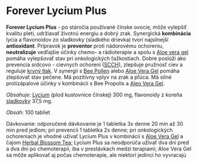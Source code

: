 Forever Lycium Plus
===================

**Forever Lycium Plus** - po stáročia používané čínske ovocie, môže vylepšiť
kvalitu pleti, udržiavať životnú energiu a dobrý zrak. Synergická **kombinácia**
lycia a flavonoidov zo sladkovky (sladkého drievka) tvorí najsilnejší
**antioxidant**. Prípravok je **preventor** proti nádorovému ochoreniu,
**neutralizuje** vedľajšie účinky chemo- a rádioterapie a spolu s [Aloe vera
gel](/pripravky-pre-zdravu-vyzivu-flp/aloe-vera-gel) pomáha vylepšovať stav pri
onkologických ťažkostiach. Dobre poslúži ako prevencia srdcovo - cievnych
ochorení ([SCCH](/diagnozy/scch)), zlepšuje pružnosť ciev a reguluje [krvný
tlak](/diagnozy/vysoky-krvny-tlak). V synergii s [Bee
Pollen](/pripravky-pre-zdravu-vyzivu-flp/forever-bee-pollen) alebo [Aloe Vera
Gel](/pripravky-pre-zdravu-vyzivu-flp/aloe-vera-gel) pomáha zlepšovať stav
pečene. Má pozitívny vplyv na zrak a pľúca. Má silné protizápalové účinky v
kombinácii s Bee Propolis a [Aleo Vera
Gel](/pripravky-pre-zdravu-vyzivu-flp/aloe-vera-gel).

*Obsahuje*: [Lycium](/sip/bylinky/lycium) (plod kustovnice čínskej) 300 mg,
flavonoidy z koreňa [sladkovky](/sip/bylinky/sladovka-hladkoploda) 37,5 mg.

*Obsah*: 100 tabliet

Dávkovanie: odporučené dávkovanie je 1 tabletka 3x denne 20 min až 30 min pred
jedlom; pri prevencii 1 tabletka 2x denne; pri onkologických ochoreniach je
vhodné užívať Lycium Plus v kombinácii s [Aloe Vera
Gel](/pripravky-pre-zdravu-vyzivu-flp/aloe-vera-gel) a čajom [Herbal Blossom
Tea](/pripravky-pre-zdravu-vyzivu-flp/aloe-blossom-herbal-tea); Lycium Plus sa
neodporúča užívať dva dni pred a dva dni po chemoterapii, iba v prestávkach
medzi terapiami; Aloe Vera Gel sa môže aplikovať aj počas chemoterapie, ale
niektorí jedinci ho vyvracajú

